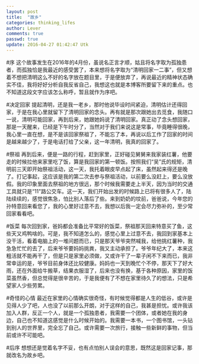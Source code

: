 ```yaml
---
layout: post
title:  "故乡"
categories: thinking_lifes
author: Lever
comments: true
passwd: true
update: 2016-04-27 01:42:47 Utk
---
```


#序
这个故事发生在2016年的4月份，虽说名正言才顺，姑且将名字取为孤独患者，而孤独恰是我最近的感受罢了，本来想将名字取为“清明回家一二事”，但又想着不想把清明这么不好的名字放在题目里，于是便放弃了，再说最近的精神状态确实不佳，我将好好分析自我反省自己，我想这也就是本博客所要留下来的重点。也不知道这段文字应该怎么称呼，暂且就作为序吧。

<!--more-->
#决定回家
提起清明，还是我一老乡，那时他说毕设时间紧迫，清明估计还得回家，于是在我心里就留下了清明回家的念头。再有就是那次跟她出去觅食，我随口一说，清明可能回家，再到后来，她跟她妈说了清明回家。真正动了念头想回家，那是一天醒来，已经是下午时分了，当然对于我们来说这是常事，毕竟睡得很晚，我心里一直在想，是不是该回家祭祖了，不能忘了本，再说以后工作了回家的时间是越来越少了，于是电话打给了父亲，这一年清明，我真的回家了。

#祭祖
再到后来，便是一路的行程，赶到家里，正好碰见舅舅来我家装红薯，他要走的时候拉他来家里吃了饭，算是我回家的第一顿饭。按照我们“吴”氏的规矩，清明前三天即开始祭祖活动，这一天，我托着眼皮早点起了床，虽然起来得还是晚了。打记事起，这应该是我的第二次去参与祭祖活动，以前要么没赶上，要么没放假。我的印象里面去祭祖的地方很远，那个时候我需要走上半天，因为当时的交通工具就只是“11"路公交车。这一天，我们开始出发的时候路上已将有很多人了，陆陆续续的，感觉很焦急，怕比别人落后了些。来到奶奶的坟前，爸爸说，今年您的孙特意回来看您了，我的心里好过意不去，我想以后我一定会尽力弥补的，至少常回家看看吧。

#饭菜
每次回到家，爸妈都会准备比平常好的饭菜，祭祖那天回来特意买了鱼，这些天又鸡鸭啥的。可是，我不知道怎么的，感觉心里上过意不去，我回到家基本上没干活，看着电脑上的一堆问题而已，只是那天爷爷突然喊我，给他挑红薯种，我急急忙忙的去了，后来爷爷要妈妈挑粪，我又主动承担了。爷爷年纪大了，本来这粗活就不能再干了，但是只是家里必须做，又或许干了一辈子闲不下来而已，我非常幸运的是，爷爷目前身体还比较健康。妈妈也一天到晚忙个不停，那天下了好大雨，还在外面给牛搬草，结果衣服湿了，后来也没有换，基于各种原因，家里的饭菜虽然香，但总觉得是很辛苦的，于是我便有了不想在家里待久了的想法，只是希望家人少些劳累。

#奇怪的心情
最近在家里的心情确实很奇怪，有时候觉得都是人生的低谷，或许是见得人少了吧，人也没了以前那么开朗，对于这样的自己，我甚是担忧。或许我该加入人群，反正一个人，就是一个孤独患者，我需要一个团体，或者她在我的身边，自己也不知道这感觉是什么时候开始的。我需要一本书，一个图书馆，一头钻到别人的世界里，完全忘了自己。或许需要一次旅行，接触一些新鲜的事物，但当前或许不可能吧。

#后序
想想还是觉着名字不妥，也有点怕别人误会的意思，既然这是回家记事，那就改名为故乡吧。